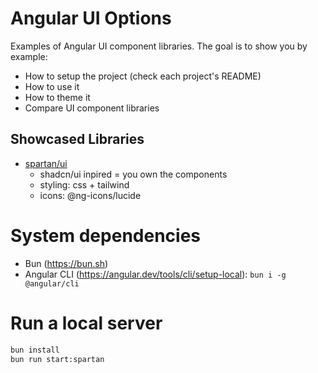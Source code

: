 # Angular UI Options
Examples of Angular UI component libraries. The goal is to show you by example:
- How to setup the project (check each project's README)
- How to use it
- How to theme it
- Compare UI component libraries

## Showcased Libraries
- [spartan/ui](https://www.spartan.ng/documentation/installation)
  - shadcn/ui inpired = you own the components
  - styling: css + tailwind
  - icons: @ng-icons/lucide

# System dependencies
- Bun (https://bun.sh)
- Angular CLI (https://angular.dev/tools/cli/setup-local): `bun i -g @angular/cli`

# Run a local server
```sh
bun install
bun run start:spartan
```

